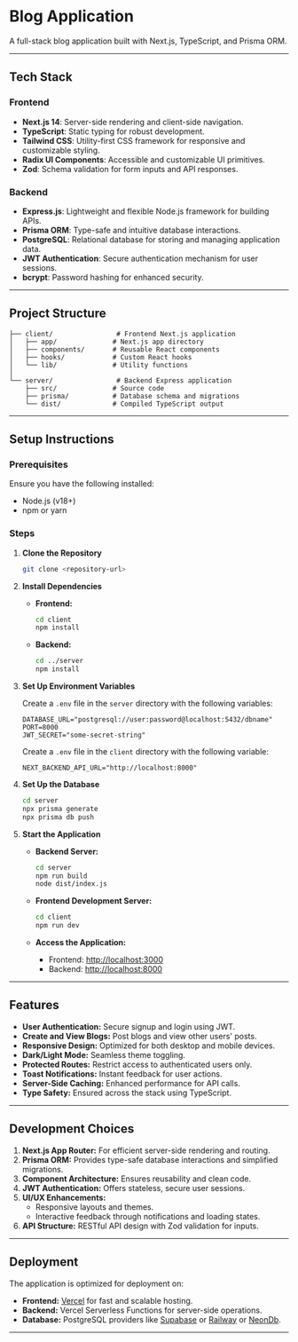 # Blog Application

A full-stack blog application built with Next.js, TypeScript, and Prisma ORM.

---

## Tech Stack

### Frontend

- **Next.js 14**: Server-side rendering and client-side navigation.
- **TypeScript**: Static typing for robust development.
- **Tailwind CSS**: Utility-first CSS framework for responsive and customizable styling.
- **Radix UI Components**: Accessible and customizable UI primitives.
- **Zod**: Schema validation for form inputs and API responses.

### Backend

- **Express.js**: Lightweight and flexible Node.js framework for building APIs.
- **Prisma ORM**: Type-safe and intuitive database interactions.
- **PostgreSQL**: Relational database for storing and managing application data.
- **JWT Authentication**: Secure authentication mechanism for user sessions.
- **bcrypt**: Password hashing for enhanced security.

---

## Project Structure

```
├── client/                # Frontend Next.js application
│   ├── app/              # Next.js app directory
│   ├── components/       # Reusable React components
│   ├── hooks/            # Custom React hooks
│   └── lib/              # Utility functions
│
└── server/                # Backend Express application
    ├── src/              # Source code
    ├── prisma/           # Database schema and migrations
    └── dist/             # Compiled TypeScript output
```

---

## Setup Instructions

### Prerequisites

Ensure you have the following installed:

- Node.js (v18+)
- npm or yarn

### Steps

1. **Clone the Repository**

   ```bash
   git clone <repository-url>
   ```

2. **Install Dependencies**

   - **Frontend:**
     ```bash
     cd client
     npm install
     ```
   - **Backend:**
     ```bash
     cd ../server
     npm install
     ```

3. **Set Up Environment Variables**

   Create a `.env` file in the `server` directory with the following variables:

   ```env
   DATABASE_URL="postgresql://user:password@localhost:5432/dbname"
   PORT=8000
   JWT_SECRET="some-secret-string"
   ```

   Create a `.env` file in the `client` directory with the following variable:

   ```env
   NEXT_BACKEND_API_URL="http://localhost:8000"
   ```

4. **Set Up the Database**

   ```bash
   cd server
   npx prisma generate
   npx prisma db push
   ```

5. **Start the Application**

   - **Backend Server:**
     ```bash
     cd server
     npm run build
     node dist/index.js
     ```
   - **Frontend Development Server:**

     ```bash
     cd client
     npm run dev
     ```

   - **Access the Application:**
     - Frontend: [http://localhost:3000](http://localhost:3000)
     - Backend: [http://localhost:8000](http://localhost:8000)

---

## Features

- **User Authentication:** Secure signup and login using JWT.
- **Create and View Blogs:** Post blogs and view other users' posts.
- **Responsive Design:** Optimized for both desktop and mobile devices.
- **Dark/Light Mode:** Seamless theme toggling.
- **Protected Routes:** Restrict access to authenticated users only.
- **Toast Notifications:** Instant feedback for user actions.
- **Server-Side Caching:** Enhanced performance for API calls.
- **Type Safety:** Ensured across the stack using TypeScript.

---

## Development Choices

1. **Next.js App Router:** For efficient server-side rendering and routing.
2. **Prisma ORM:** Provides type-safe database interactions and simplified migrations.
3. **Component Architecture:** Ensures reusability and clean code.
4. **JWT Authentication:** Offers stateless, secure user sessions.
5. **UI/UX Enhancements:**
   - Responsive layouts and themes.
   - Interactive feedback through notifications and loading states.
6. **API Structure:** RESTful API design with Zod validation for inputs.

---

## Deployment

The application is optimized for deployment on:

- **Frontend:** [Vercel](https://vercel.com) for fast and scalable hosting.
- **Backend:** Vercel Serverless Functions for server-side operations.
- **Database:** PostgreSQL providers like [Supabase](https://supabase.com) or [Railway](https://railway.app) or [NeonDb](https.//neon.tech).

---
